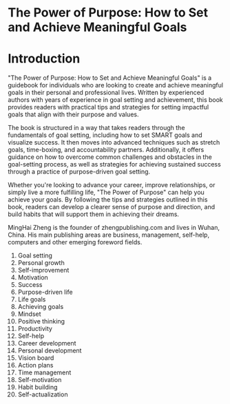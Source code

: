 # The Power of Purpose: How to Set and Achieve Meaningful Goals

# Introduction

"The Power of Purpose: How to Set and Achieve Meaningful Goals" is a guidebook for individuals who are looking to create and achieve meaningful goals in their personal and professional lives. Written by experienced authors with years of experience in goal setting and achievement, this book provides readers with practical tips and strategies for setting impactful goals that align with their purpose and values.

The book is structured in a way that takes readers through the fundamentals of goal setting, including how to set SMART goals and visualize success. It then moves into advanced techniques such as stretch goals, time-boxing, and accountability partners. Additionally, it offers guidance on how to overcome common challenges and obstacles in the goal-setting process, as well as strategies for achieving sustained success through a practice of purpose-driven goal setting.

Whether you're looking to advance your career, improve relationships, or simply live a more fulfilling life, "The Power of Purpose" can help you achieve your goals. By following the tips and strategies outlined in this book, readers can develop a clearer sense of purpose and direction, and build habits that will support them in achieving their dreams.

MingHai Zheng is the founder of zhengpublishing.com and lives in Wuhan, China. His main publishing areas are business, management, self-help, computers and other emerging foreword fields.



1. Goal setting
2. Personal growth
3. Self-improvement
4. Motivation
5. Success
6. Purpose-driven life
7. Life goals
8. Achieving goals
9. Mindset
10. Positive thinking
11. Productivity
12. Self-help
13. Career development
14. Personal development
15. Vision board
16. Action plans
17. Time management
18. Self-motivation
19. Habit building
20. Self-actualization



